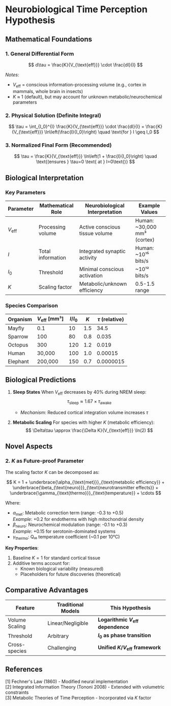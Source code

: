 # Neurobiological Time Perception Hypothesis

## Mathematical Foundations

### 1. General Differential Form
$$
d\tau = \frac{K}{V_{\text{eff}}} \cdot \frac{dI}{I}
$$

*Notes*: 
- $V_{\text{eff}}$ = conscious information-processing volume (e.g., cortex in mammals, whole brain in insects)
- $K$ ≈ 1 (default), but may account for unknown metabolic/neurochemical parameters

### 2. Physical Solution (Definite Integral)
$$
\tau = \int_{I_0}^{I} \frac{K}{V_{\text{eff}}} \cdot \frac{dI}{I} = \frac{K}{V_{\text{eff}}} \ln\left(\frac{I}{I_0}\right) \quad \text{for } I \geq I_0
$$

### 3. Normalized Final Form (Recommended)
$$
\tau = \frac{K}{V_{\text{eff}}} \ln\left(1 + \frac{I}{I_0}\right) \quad \text{(ensures } \tau=0 \text{ at } I=0\text{)}
$$

## Biological Interpretation

### Key Parameters
| Parameter | Mathematical Role | Neurobiological Interpretation | Example Values |
|-----------|-------------------|--------------------------------|----------------|
| $V_{\text{eff}}$ | Processing volume | Active conscious tissue volume | Human: ~30,000 mm³ (cortex) |
| $I$ | Total information | Integrated synaptic activity | Human: ~10¹⁵ bits/s |
| $I_0$ | Threshold | Minimal conscious activation | ~10¹² bits/s |
| $K$ | Scaling factor | Metabolic/unknown efficiency | 0.5-1.5 range |

### Species Comparison
| Organism | $V_{\text{eff}}$ [mm³] | $I/I_0$ | $K$ | $\tau$ (relative) |
|----------|-----------------------|---------|-----|-------------------|
| Mayfly | 0.1 | 10 | 1.5 | 34.5 |
| Sparrow | 100 | 80 | 0.8 | 0.035 |
| Octopus | 300 | 120 | 1.2 | 0.019 |
| Human | 30,000 | 100 | 1.0 | 0.00015 |
| Elephant | 200,000 | 150 | 0.7 | 0.0000015 |

## Biological Predictions

1. **Sleep States**
   When $V_{\text{eff}}$ decreases by 40% during NREM sleep:
   $$
   \tau_{\text{sleep}} \approx 1.67 \times \tau_{\text{awake}}
   $$
   - *Mechanism*: Reduced cortical integration volume increases $\tau$

2. **Metabolic Scaling**
   For species with higher $K$ (metabolic efficiency):
   $$
   \Delta\tau \approx \frac{\Delta K}{V_{\text{eff}}} \ln(2)
   $$
## Novel Aspects

### 2. $K$ as Future-proof Parameter
The scaling factor $K$ can be decomposed as:

$$
K = 1 + \underbrace{\alpha_{\text{met}}}_{\text{metabolic efficiency}} + \underbrace{\beta_{\text{neuro}}}_{\text{neurotransmitter effects}} + \underbrace{\gamma_{\text{thermo}}}_{\text{temperature}} + \cdots
$$

Where:
- $\alpha_{\text{met}}$: Metabolic correction term (range: -0.3 to +0.5)  
  *Example*: +0.2 for endotherms with high mitochondrial density
- $\beta_{\text{neuro}}$: Neurochemical modulation (range: -0.1 to +0.3)  
  *Example*: +0.15 for serotonin-dominated systems
- $\gamma_{\text{thermo}}$: Q₁₀ temperature coefficient (~0.1 per 10°C)  

**Key Properties**:
1. Baseline $K=1$ for standard cortical tissue
2. Additive terms account for:
   - Known biological variability (measured)
   - Placeholders for future discoveries (theoretical)

## Comparative Advantages

| Feature | Traditional Models | This Hypothesis |
|---------|--------------------|-----------------|
| Volume Scaling | Linear/Negligible | **Logarithmic $V_{\text{eff}}$ dependence** |
| Threshold | Arbitrary | **$I_0$ as phase transition** |
| Cross-species | Challenging | **Unified $K/V_{\text{eff}}$ framework** |

## References
[1] Fechner's Law (1860) - Modified neural implementation  
[2] Integrated Information Theory (Tononi 2008) - Extended with volumetric constraints  
[3] Metabolic Theories of Time Perception - Incorporated via $K$ factor
